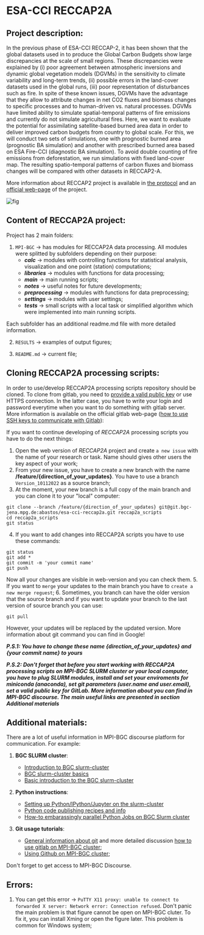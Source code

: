 # ESA-CCI RECCAP2A

## Project description:
In the previous phase of ESA-CCI RECCAP-2, it has been shown that the global datasets used in to produce the Global Carbon Budgets show large discrepancies at the scale of small regions. These discrepancies were explained by (i) poor agreement between atmospheric inversions and dynamic global vegetation models (DGVMs) in the sensitivity to climate variability and long-term trends, (ii) possible errors in the land-cover datasets used in the global runs, (iii) poor representation of disturbances such as fire. In spite of these known issues, DGVMs have the advantage that they allow to attribute changes in net CO2 fluxes and biomass changes to specific processes and to human-driven vs. natural processes. 
DGVMs have limited ability to simulate spatial-temporal patterns of fire emissions and currently do not simulate agricultural fires. Here, we want to evaluate the potential for assimilating satellite-based burned area data in order to deliver improved carbon budgets from country to global scale. For this, we will conduct two sets of simulations, one with prognostic burned area (prognostic BA simulation) and another with prescribed burned area based on ESA Fire-CCI (diagnostic BA simulation). To avoid double counting of fire emissions from deforestation, we run simulations with fixed land-cover map. The resulting spatio-temporal patterns of carbon fluxes and biomass changes will be compared with other datasets in RECCAP2-A.  

More information about RECCAP2 project is available in [the protocol][link1] and an [official web-page][link2] of the project.

![fig](https://git.bgc-jena.mpg.de/abastos/esa-cci-reccap2a/-/raw/Version_10112022/RESULTS/ADDITIONAL_MATERIALS/RESULTS.jpg)

## Content of RECCAP2A project:
Project has 2 main folders:
1. `MPI-BGC` -> has modules for RECCAP2A data processing. All modules were splitted by subfolders depending on their purpose:
    - ***calc*** -> modules with controlling functions for statistical analysis, visualization and one point (station) computations;
    - ***libraries*** -> modules with functions for data processing;
    - ***main*** -> main running scripts;
    - ***notes*** -> useful notes for future developments;
    - ***preprocessing*** -> modules with functions for data preprocessing;
    - ***settings*** -> modules with user settings;
    - ***tests*** -> small scripts with a local task or simplified algorithm which were implemented into main running scripts.

Each subfolder has an additional readme.md file with more detailed information.

2. `RESULTS` -> examples of output figures;

3. `README.md` -> current file;


## Cloning RECCAP2A processing scripts:
In order to use/develop RECCAP2A processing scripts repository should be cloned. To clone from gitlab, you need to [provide a valid public key][1] or use HTTPS connection. In the latter case, you have to write your login and password everytime when you want to do something with gitlab server. More information is available on the official gitlab web-page ([how to use SSH keys to communicate with Gitlab][2]):

If you want to continue developing of *RECCAP2A* processing scripts you have to do the next things:
1. Open the web version of *RECCAP2A* project and create `a new issue` with the name of your research or task. Name should gives other users the key aspect of your work;
2. From your new issue, you have to create a new branch with the name **/feature/{direction_of_your_updates}**. You have to use a branch `Version_10112022` as a source branch;
3. At the moment, your new branch is a full copy of the main branch and you can clone it to your "local" computer:
```
git clone --branch /feature/{direction_of_your_updates} git@git.bgc-jena.mpg.de:abastos/esa-cci-reccap2a.git reccap2a_scripts
cd reccap2a_scripts
git status
```
4. If you want to add changes into RECCAP2A scripts you have to use these commands:
```
git status
git add *
git commit -m 'your commit name'
git push
```
Now all your changes are visible in web-version and you can check them.
5. If you want to `merge` your updates to the main branch you have to `create a new merge reguest`;
6. Sometimes, you branch can have the older version that the source branch and if you want to update your branch to the last version of source branch you can use:
```
git pull
```
However, your updates will be replaced by the updated version. More information about git command you can find in Google!


***P.S.1: You have to change these name {direction_of_your_updates} and {your commit name} to yours***

***P.S.2: Don't forget that before you start working with RECCAP2A processing scripts on MPI-BGC SLURM cluster or your local computer, you have to plug SLURM modules, install and set your enviroments for miniconda (anaconda), set git parameters (user.name and user.email), set a valid public key for GitLab. More information about you can find in MPI-BGC discourse. The main useful links are presented in section Additional materials***

## Additional materials:
There are a lot of useful information in MPI-BGC discourse platform for communication. For example:
1. **BGC SLURM cluster**:
    - [Introduction to BGC slurm-cluster][9]
    - [BGC slurm-cluster basics][10]
    - [Basic introduction to the BGC slurm-cluster][11]

2. **Python instructions**:
    - [Setting up Python/IPython/Jupyter on the slurm-cluster][6]
    - [Python code publishing recipes and info][7]
    - [How-to embarassingly parallel Python Jobs on BGC Slurm cluster][8]

3. **Git usage tutorials**:
    - [General information about git][3] and more detailed discussion [how to use gitlab on MPI-BGC cluster][4];
    - [Using Github on MPI-BGC cluster][5];

Don't forget to get access to MPI-BGC Discourse.

[link1]: https://git.bgc-jena.mpg.de/abastos/esa-cci-reccap2a/-/blob/Version_19082022/REPORTS/RECCAP2-A_Protocol.docx
[link2]: https://climate.esa.int/en/projects/reccap-2/

[1]: https://git.bgc-jena.mpg.de/-/profile/keys
[2]: https://docs.gitlab.com/ee/user/ssh.html
[3]: https://bgc.discourse.mpg.de/t/git-usage-tutorial/40
[4]: https://bgc.discourse.mpg.de/t/git-usage-tutorial-discussion/3049
[5]: https://bgc.discourse.mpg.de/t/using-github-on-cluster-development-nodes/3711
[6]: https://bgc.discourse.mpg.de/t/setting-up-python-ipython-jupyter-on-the-slurm-cluster/2975
[7]: https://bgc.discourse.mpg.de/t/python-code-publishing-recipes-and-info/2132
[8]: https://bgc.discourse.mpg.de/t/how-to-embarassingly-parallel-python-jobs-on-bgc-slurm-cluster/3691
[9]: https://bgc.discourse.mpg.de/t/introduction-to-bgc-slurm-cluster/3142
[10]: https://bgc.discourse.mpg.de/t/bgc-slurm-cluster-basics/3482
[11]: https://bgc.discourse.mpg.de/t/basic-introduction-to-the-bgc-slurm-cluster/3663

## Errors:
1. You can get this error -> `PuTTY X11 proxy: unable to connect to forwarded X server: Network error: Connection refused`. Don't panic the main problem is that figure cannot be open on MPI-BGC cluter. To fix it, you can install Xming or open the figure later. This problem is common for Windows system;

